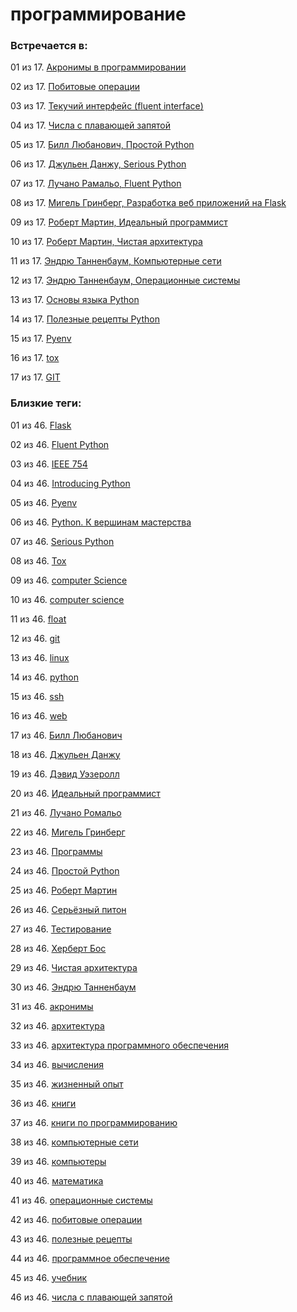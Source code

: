 # программирование

### Встречается в:

01 из 17. [Акронимы в программировании](../Computer%20science/Акронимы%20в%20программировании.md)

02 из 17. [Побитовые операции](../Computer%20science/Побитовые%20операции.md)

03 из 17. [Текучий интерфейс (fluent interface)](../Computer%20science/Текучий%20интерфейс.md)

04 из 17. [Числа с плавающей запятой](../Computer%20science/Числа%20с%20плавающей%20запятой.md)

05 из 17. [Билл Любанович, Простой Python](../Книги/Программирование/Билл%20Любанович%20-%20Простой%20Python.md)

06 из 17. [Джульен Данжу, Serious Python](../Книги/Программирование/Джульен%20Данжу%20-%20Serious%20Python.md)

07 из 17. [Лучано Рамальо, Fluent Python](../Книги/Программирование/Лучано%20Рамальо%20-%20Fluent%20Python.md)

08 из 17. [Мигель Гринберг, Разработка веб приложений на Flask](../Книги/Программирование/Мигель%20Гринберг%20-%20Разработка%20веб%20приложений%20на%20Flask.md)

09 из 17. [Роберт Мартин, Идеальный программист](../Книги/Программирование/Роберт%20Мартин%20-%20Идеальный%20программист.md)

10 из 17. [Роберт Мартин, Чистая архитектура](../Книги/Программирование/Роберт%20Мартин%20-%20Чистая%20архитектура.md)

11 из 17. [Эндрю Танненбаум, Компьютерные сети](../Книги/Программирование/Эндрю%20Танненбаум%20-%20Компьютерные%20сети.md)

12 из 17. [Эндрю Танненбаум, Операционные системы](../Книги/Программирование/Эндрю%20Танненбаум%20-%20Операционные%20системы.md)

13 из 17. [Основы языка Python](../Компьютеры%20и%20софт/Программирование/Основы%20языка%20Python.md)

14 из 17. [Полезные рецепты Python](../Компьютеры%20и%20софт/Программирование/Полезные%20рецепты%20Python.md)

15 из 17. [Pyenv](../Компьютеры%20и%20софт/Программные%20компоненты/pyenv.md)

16 из 17. [tox](../Компьютеры%20и%20софт/Программные%20компоненты/tox.md)

17 из 17. [GIT](../Компьютеры%20и%20софт/Программы/GIT.md)


### Близкие теги:

01 из 46. [Flask](../__tags/flask.md)

02 из 46. [Fluent Python](../__tags/fluent_python.md)

03 из 46. [IEEE 754](../__tags/ieee_754.md)

04 из 46. [Introducing Python](../__tags/introducing_python.md)

05 из 46. [Pyenv](../__tags/pyenv.md)

06 из 46. [Python. К вершинам мастерства](../__tags/python._k_vershinam_masterstva.md)

07 из 46. [Serious Python](../__tags/serious_python.md)

08 из 46. [Tox](../__tags/tox.md)

09 из 46. [computer Science](../__tags/computer_science.md)

10 из 46. [computer science](../__tags/computer_science.md)

11 из 46. [float](../__tags/float.md)

12 из 46. [git](../__tags/git.md)

13 из 46. [linux](../__tags/linux.md)

14 из 46. [python](../__tags/python.md)

15 из 46. [ssh](../__tags/ssh.md)

16 из 46. [web](../__tags/web.md)

17 из 46. [Билл Любанович](../__tags/bill_lybanovich.md)

18 из 46. [Джульен Данжу](../__tags/dzhulen_danzhu.md)

19 из 46. [Дэвид Уэзеролл](../__tags/devid_uezeroll.md)

20 из 46. [Идеальный программист](../__tags/idealnyy_programmist.md)

21 из 46. [Лучано Ромальо](../__tags/luchano_romalo.md)

22 из 46. [Мигель Гринберг](../__tags/migel_grinberg.md)

23 из 46. [Программы](../__tags/programmy.md)

24 из 46. [Простой Python](../__tags/prostoy_python.md)

25 из 46. [Роберт Мартин](../__tags/robert_martin.md)

26 из 46. [Серьёзный питон](../__tags/sereznyy_piton.md)

27 из 46. [Тестирование](../__tags/testirovanie.md)

28 из 46. [Херберт Бос](../__tags/herbert_bos.md)

29 из 46. [Чистая архитектура](../__tags/chistaya_arhitektura.md)

30 из 46. [Эндрю Танненбаум](../__tags/endry_tannenbaum.md)

31 из 46. [акронимы](../__tags/akronimy.md)

32 из 46. [архитектура](../__tags/arhitektura.md)

33 из 46. [архитектура программного обеспечения](../__tags/arhitektura_programmnogo_obespecheniya.md)

34 из 46. [вычисления](../__tags/vychisleniya.md)

35 из 46. [жизненный опыт](../__tags/zhiznennyy_opyt.md)

36 из 46. [книги](../__tags/knigi.md)

37 из 46. [книги по программированию](../__tags/knigi_po_programmirovaniy.md)

38 из 46. [компьютерные сети](../__tags/kompyternye_seti.md)

39 из 46. [компьютеры](../__tags/kompytery.md)

40 из 46. [математика](../__tags/matematika.md)

41 из 46. [операционные системы](../__tags/operatsionnye_sistemy.md)

42 из 46. [побитовые операции](../__tags/pobitovye_operatsii.md)

43 из 46. [полезные рецепты](../__tags/poleznye_retsepty.md)

44 из 46. [программное обеспечение](../__tags/programmnoe_obespechenie.md)

45 из 46. [учебник](../__tags/uchebnik.md)

46 из 46. [числа с плавающей запятой](../__tags/chisla_s_plavayschey_zapyatoy.md)

